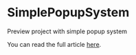# SimplePopupSystem
Preview project with simple popup system

You can read the full article [here](https://medium.com/@oleksii_chernov/unity-how-to-create-a-simple-popup-system-2605b9e4811f).
